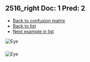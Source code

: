 ## 2516_right Doc: 1 Pred: 2
- [Back to confusion matrix](https://github.com/juliandewit/kaggle_retinopathy/blob/master/matrix.md)
- [Back to list](https://github.com/juliandewit/kaggle_retinopathy/blob/master/lists/12/list.md)
- [Next example in list](https://github.com/juliandewit/kaggle_retinopathy/blob/master/lists/12/25/25210_right.md)

![Eye](https://retinopaty.blob.core.windows.net/size1024/2516_right_1.jpeg)

### 

![Eye]()
